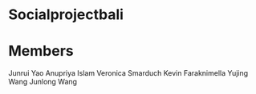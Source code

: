 # Socialprojectbali

# Members
Junrui Yao
Anupriya Islam
Veronica Smarduch
Kevin Faraknimella
Yujing Wang
Junlong Wang